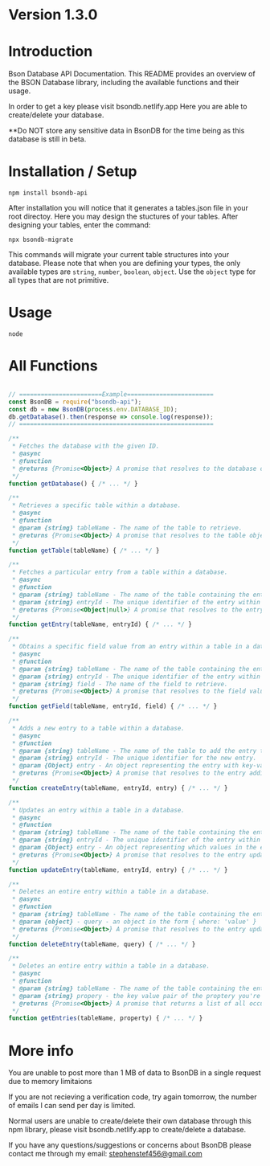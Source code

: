 # Version 1.3.0

# Introduction

Bson Database API Documentation.
This README provides an overview of the BSON Database library, 
including the available functions and their usage. 

In order to get a key please visit bsondb.netlify.app
Here you are able to create/delete your database.

**Do NOT store any sensitive data in BsonDB for the time being
as this database is still in beta.

# Installation / Setup

`npm install bsondb-api`

After installation you will notice that it generates a tables.json
file in your root directoy. Here you may design the stuctures of your
tables. After designing your tables, enter the command:

`npx bsondb-migrate`

This commands will migrate your current table structures into your database.
Please note that when you are defining your types, the only available types
are `string`, `number`, `boolean`, `object`. Use the `object` type for all
types that are not primitive.


# Usage

`node`

# All Functions

```js

// =======================Example========================
const BsonDB = require("bsondb-api");
const db = new BsonDB(process.env.DATABASE_ID);
db.getDatabase().then(response => console.log(response));
// ======================================================

/**
 * Fetches the database with the given ID.
 * @async
 * @function
 * @returns {Promise<Object>} A promise that resolves to the database object or An error object on fail.
 */
function getDatabase() { /* ... */ }

/**
 * Retrieves a specific table within a database.
 * @async
 * @function
 * @param {string} tableName - The name of the table to retrieve.
 * @returns {Promise<Object>} A promise that resolves to the table object or An error object on fail.
 */
function getTable(tableName) { /* ... */ }

/**
 * Fetches a particular entry from a table within a database.
 * @async
 * @function
 * @param {string} tableName - The name of the table containing the entry.
 * @param {string} entryId - The unique identifier of the entry within the table.
 * @returns {Promise<Object|null>} A promise that resolves to the entry object or an error object.
 */
function getEntry(tableName, entryId) { /* ... */ }

/**
 * Obtains a specific field value from an entry within a table in a database.
 * @async
 * @function
 * @param {string} tableName - The name of the table containing the entry.
 * @param {string} entryId - The unique identifier of the entry within the table.
 * @param {string} field - The name of the field to retrieve.
 * @returns {Promise<Object>} A promise that resolves to the field value or an error object.
 */
function getField(tableName, entryId, field) { /* ... */ }

/**
 * Adds a new entry to a table within a database.
 * @async
 * @function
 * @param {string} tableName - The name of the table to add the entry to.
 * @param {string} entryId - The unique identifier for the new entry.
 * @param {Object} entry - An object representing the entry with key-value pairs.
 * @returns {Promise<Object>} A promise that resolves to the entry addition result or an error object.
 */
function createEntry(tableName, entryId, entry) { /* ... */ }

/**
 * Updates an entry within a table in a database.
 * @async
 * @function
 * @param {string} tableName - The name of the table containing the entry.
 * @param {string} entryId - The unique identifier of the entry within the table.
 * @param {Object} entry - An object representing which values in the entry you would like to update.
 * @returns {Promise<Object>} A promise that resolves to the entry update result or an error object.
 */
function updateEntry(tableName, entryId, entry) { /* ... */ }

/**
 * Deletes an entire entry within a table in a database.
 * @async
 * @function
 * @param {string} tableName - The name of the table containing the entry.
 * @param {object} - query - an object in the form { where: 'value' }
 * @returns {Promise<Object>} A promise that resolves to the entry update result or an erro object.
 */
function deleteEntry(tableName, query) { /* ... */ }

/**
 * Deletes an entire entry within a table in a database.
 * @async
 * @function
 * @param {string} tableName - The name of the table containing the entry.
 * @param {string} propery - the key value pair of the proptery you're searching for ex. { email: "john@mail.com" }
 * @returns {Promise<Object>} A promise that returns a list of all occurances of the key value pair in that table or an error obect.
 */
function getEntries(tableName, property) { /* ... */ }
```

# More info
You are unable to post more than 1 MB of data to BsonDB in a single request due
to memory limitaions

If you are not recieving a verification code, try again tomorrow, the number of
emails I can send per day is limited.

Normal users are unable to create/delete their own database through this npm 
library, please visit bsondb.netlify.app to create/delete a database.

If you have any questions/suggestions or concerns about BsonDB please contact me
through my email: stephenstef456@gmail.com


